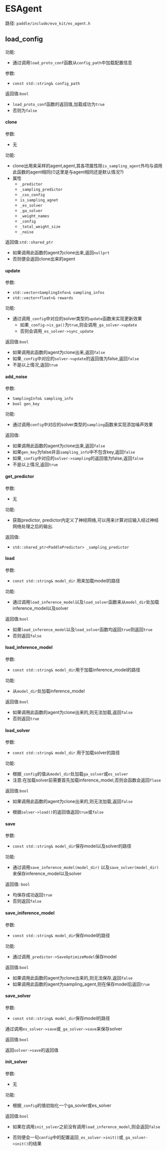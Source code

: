 # ESAgent

路径: `paddle/include/evo_kit/es_agent.h`


## load_config
功能:

* 通过调用`load_proto_conf`函数从`config_path`中加载配置信息

参数:

* `const std::string& config_path`

返回值:`bool`

* `load_proto_conf`函数的返回值,加载成功为`true`
* 否则为`false`

#### clone

参数:

* 无

功能:

* clone出用来采样的agent,agent,其各项属性除`is_sampling_agent`外均与调用此函数的agent相同(:alarm_clock:这里是与agent相同还是默认情况?)
* 属性
  * `_predictor`
  * `_sampling_predictor`
  * `_cxx_config`
  * `is_sampling_agnet`
  * `_es_solver`
  * `_ga_solver`
  * `_weight_names`
  * `_config`
  * `_total_weight_size`
  * `_noise`

返回值:`std::shared_ptr`

* 如果调用此函数的agent为clone出来,返回`nullprt`
* 否则便会返回clone出来的agent

#### update

参数:

* `std::vector<SamplingInfo>& sampling_infos`
* `std::vector<float>& rewards`

功能:

* 通过调用`_config`中对应的solver类型的`update`函数来实现更新效果
  * 如果`_config->is_ga()`为`true`,则会调用`_ga_solver->update`
  * 否则会调用`_es_solver->sync_update`

返回值:`bool`

* 如果调用此函数的agent为clone出来,返回`false`
* 如果`_config`中对应的`solver->update`的返回值为false,返回`false`
* 不是以上情况,返回`true`

#### add_noise

参数:

* `SamplingInfo& sampling_info`
* `bool gen_key`

功能:     

* 通过调用`config`中对应的solver类型的`sampling`函数来实现添加噪声效果

返回值:

* 如果调用此函数的agent为clone出来,返回`false`
* 如果`gen_key`为false并且`sampling_info`中不包含key,返回`false`
* 如果`_config`中对应的`solver->sampling`的返回值为false,返回`false`
* 不是以上情况,返回`true`

#### get_predictor​​

参数:

* 无

功能:

* 获取predictor, predictor内定义了神经网络,可以用来计算对应输入经过神经网络处理之后的输出.

返回值:

* `std::shared_ptr<PaddlePredictor> _sampling_predictor`

#### load

参数:

* `const std::string& model_dir` 用来加载model的路径

功能:

* 通过调用`load_inference_model`以及`load_solver`函数来从`model_dir`处加载inference_model以及solver

返回值:`bool`

* 如果`load_inference_model`以及`load_solver`函数均返回`true`则返回`true`
* 否则返回`false`

#### load_inference_model



参数:

* `const std::string& model_dir`用于加载inference_model的路径

功能:

* 从`model_dir`处加载inference_model

返回值:`bool`

* 如果调用此函数的agent为clone出来的,则无法加载,返回`false`
* 否则返回`true`

#### load_solver

参数:

* `const std::string& model_dir` 用于加载solver的路径

功能:

* 根据`_config`的值从`model_dir`处加载`ga_solver`或`es_solver`
* 注意:在加载solver前需要首先加载inference_model,否则会函数会返回`flase`

返回值:`bool`

* 如果调用此函数的agent为clone出来的,则无法加载,返回`false`

* 根据`solver->load()`的返回值返回`true`或`false`

#### save

参数:

* `const std::string& model_dir`保存model以及solver的路径

功能:

* 通过调用`save_inference_model(model_dir)` 以及`save_solver(model_dir)`来保存inference_model以及solver

返回值: `bool`

* 均保存成功返回`true`
* 否则返回`false`

#### save_iniference_model

参数:

* `const std::string& model_dir`保存model的路径

功能:

* 通过调用`_predictor->SaveOptimizeModel`保存model

返回值:`bool`

* 如果调用此函数的agent为clone出来的,则无法保存,返回`false`
* 如果调用此函数的agent为sampling_agent,则在保存model后返回`true`

#### save_solver

参数:

* `const std::string& model_dir`保存model的路径

通过调用`es_solver->save`或`_ga_solver->save`来保存solver

返回值:`bool`

返回`solver->save`的返回值

#### init_solver

参数:

* 无

功能:

* 根据`_config`的值初始化一个ga_sovler或es_solver

返回值:`bool`

* 如果在调用`init_solver`之前没有调用`load_inference_model`,则会返回`false`

* 否则便会一句`config`中的配置返回`_es_solver->init()`或`_ga_solver->init()`的结果
